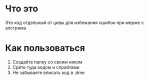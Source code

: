 # Что это

Это код отдельный от цивы для избежания ошибок при мерже с апстрима

# Как пользоваться

1. Создаёте папку со своим ником
2. Срёте туда кодом и спрайтами
3. Не забываете вписать код в .dme